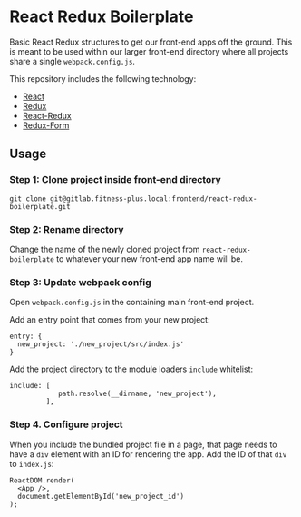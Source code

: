 # React Redux Boilerplate

Basic React Redux structures to get our front-end apps off the ground. This is meant to be used within our larger front-end directory where all projects share a single `webpack.config.js`.

This repository includes the following technology:

* [React](https://facebook.github.io/react/)
* [Redux](https://github.com/rackt/redux)
* [React-Redux](https://github.com/rackt/react-redux)
* [Redux-Form](https://github.com/erikras/redux-form)

## Usage

### Step 1: Clone project inside front-end directory

```
git clone git@gitlab.fitness-plus.local:frontend/react-redux-boilerplate.git
```

### Step 2: Rename directory

Change the name of the newly cloned project from `react-redux-boilerplate` to whatever your new front-end app name will be.

### Step 3: Update webpack config

Open `webpack.config.js` in the containing main front-end project.

Add an entry point that comes from your new project:

```
entry: {
  new_project: './new_project/src/index.js'
}
```

Add the project directory to the module loaders `include` whitelist:

```
include: [
            path.resolve(__dirname, 'new_project'),
         ],
```

### Step 4. Configure project

When you include the bundled project file in a page, that page needs to have a `div` element with an ID for rendering the app. Add the ID of that `div` to `index.js`:

```
ReactDOM.render(
  <App />,
  document.getElementById('new_project_id')
);
```
